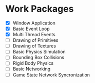 # Work Packages

- [x] Window Application
- [x] Basic Event Loop
- [x] Multi Thread Events
- [ ] Drawing of Primitives
- [ ] Drawing of Textures
- [ ] Basic Physics Simulation
- [ ] Bounding Box Collisions
- [ ] Rigid Body Physics
- [ ] Basic Networking
- [ ] Game State Network Syncronization
